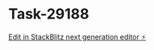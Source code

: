 # Task-29188

[Edit in StackBlitz next generation editor ⚡️](https://stackblitz.com/~/github.com/kevin-turing/Task-29188)